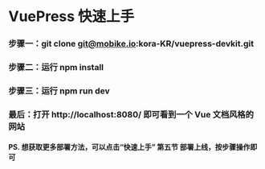 # VuePress 快速上手

### 步骤一：git clone git@mobike.io:kora-KR/vuepress-devkit.git

### 步骤二：运行 npm install

### 步骤三：运行 npm run dev

### 最后：打开 http://localhost:8080/ 即可看到一个 Vue 文档风格的网站

#### PS. 想获取更多部署方法，可以点击“快速上手” 第五节 部署上线，按步骤操作即可
